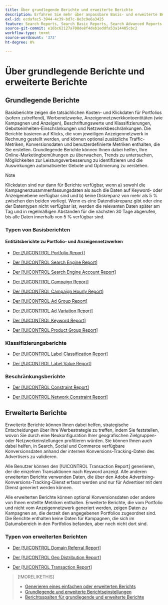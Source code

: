 ```yaml
---
title: Über grundlegende Berichte und erweiterte Berichte
description: Erfahren Sie mehr über anpassbare Basis- und erweiterte Berichte.
exl-id: ecdafac5-3944-4c39-bd7c-8e3c9e6a3425
feature: Search Reports, Search Basic Reports, Search Advanced Reports
source-git-commit: e16bc62127a708de8f4deb1eddfa53a14405cbc2
workflow-type: tm+mt
source-wordcount: '373'
ht-degree: 0%

---
```


# Über grundlegende Berichte und erweiterte Berichte

## Grundlegende Berichte

Basisberichte zeigen die tatsächlichen Kosten- und Klickdaten für Portfolios (sofern zutreffend), Werbenetzwerke, Anzeigennetzwerkkontoentitäten (wie Kampagnen und Anzeigen), Beschriftungswerte und Klassifizierungen, Gebotseinheiten-Einschränkungen und Netzwerkbeschränkungen. Die Berichte basieren auf Klicks, die vom jeweiligen Anzeigennetzwerk in Rechnung gestellt werden, und können optional zusätzliche Traffic-Metriken, Konversionsdaten und benutzerdefinierte Metriken enthalten, die Sie erstellen. Grundlegende Berichte können Ihnen dabei helfen, Ihre Online-Marketingbemühungen zu überwachen, Trends zu untersuchen, Möglichkeiten zur Leistungsverbesserung zu identifizieren und die Auswirkungen automatisierter Gebote und Optimierung zu verstehen.

>[!NOTE]
>
>Klickdaten sind nur dann für Berichte verfügbar, wenn a) sowohl die Kampagnenzusammenfassungsdaten als auch die Daten auf Keyword- oder Anzeigenebene verfügbar sind und b) keine Diskrepanz von mehr als 5 % zwischen den beiden vorliegt. Wenn es eine Datendiskrepanz gibt oder eine der Datentypen nicht verfügbar ist, werden die relevanten Daten später am Tag und in regelmäßigen Abständen für die nächsten 30 Tage abgerufen, bis alle Daten innerhalb von 5 % verfügbar sind.

### Typen von Basisberichten

#### Entitätsberichte zu Portfolio- und Anzeigennetzwerken

* [Der [!UICONTROL Portfolio Report]](/help/search-social-commerce/reports/management/basic-advanced/portfolio-report.md)

* [Der [!UICONTROL Search Engine Report]](/help/search-social-commerce/reports/management/basic-advanced/search-engine-report.md)

* [Der [!UICONTROL Search Engine Account Report]](/help/search-social-commerce/reports/management/basic-advanced/search-engine-account-report.md)

* [Der [!UICONTROL Campaign Report]](/help/search-social-commerce/reports/management/basic-advanced/campaign-report.md)

* [Der [!UICONTROL Campaign Hourly Report]](/help/search-social-commerce/reports/management/basic-advanced/campaign-hourly-report.md)

* [Der [!UICONTROL Ad Group Report]](/help/search-social-commerce/reports/management/basic-advanced/ad-group-report.md)

* [Der [!UICONTROL Ad Variation Report]](/help/search-social-commerce/reports/management/basic-advanced/ad-variation-report.md)

* [Der [!UICONTROL Keyword Report]](/help/search-social-commerce/reports/management/basic-advanced/keyword-report.md)

* [Der [!UICONTROL Product Group Report]](/help/search-social-commerce/reports/management/basic-advanced/product-group-report.md)

### Klassifizierungsberichte

* [Der [!UICONTROL Label Classification Report]](/help/search-social-commerce/reports/management/basic-advanced/label-classification-report.md)

* [Der [!UICONTROL Label Value Report]](/help/search-social-commerce/reports/management/basic-advanced/label-value-report.md)

### Beschränkungsberichte

* [Der [!UICONTROL Constraint Report]](/help/search-social-commerce/reports/management/basic-advanced/constraint-report.md)

* [Der [!UICONTROL Network Constraint Report]](/help/search-social-commerce/reports/management/basic-advanced/network-constraint-report.md)

## Erweiterte Berichte

Erweiterte Berichte können Ihnen dabei helfen, strategische Entscheidungen über Ihre Werbestrategie zu treffen, indem Sie feststellen, wovon Sie durch eine Neukonfiguration Ihrer geografischen Zielgruppen- oder Netzwerkeinstellungen profitieren würden. Sie können Ihnen auch dabei helfen, in Search, Social und Commerce verfügbare Konversionsdaten anhand der internen Konversions-Tracking-Daten des Advertisers zu validieren.

Alle Benutzer können den [!UICONTROL Transaction Report] generieren, der die einzelnen Transaktionen nach Keyword anzeigt. Alle anderen erweiterten Berichte verwenden Daten, die über den Adobe Advertising-Konversions-Tracking-Dienst erfasst werden und nur für Advertiser mit dem Dienst generiert werden können.

Alle erweiterten Berichte können optional Konversionsdaten oder andere von Ihnen erstellte Metriken enthalten. Erweiterte Berichte, die vom Portfolio und nicht vom Anzeigennetzwerk generiert werden, zeigen Daten zu Kampagnen an, die derzeit den angegebenen Portfolios zugeordnet sind. Die Berichte
enthalten keine Daten für Kampagnen, die sich im Datumsbereich in den Portfolios befanden, aber noch nicht dort sind.

### Typen von erweiterten Berichten

* [Der [!UICONTROL Domain Referral Report]](/help/search-social-commerce/reports/management/basic-advanced/domain-referral-report.md)

* [Der [!UICONTROL Geo Distribution Report]](/help/search-social-commerce/reports/management/basic-advanced/geo-distribution-report.md)

* [Der [!UICONTROL Transaction Report]](/help/search-social-commerce/reports/management/basic-advanced/transaction-report.md)

>[!MORELIKETHIS]
>
>* [Generieren eines einfachen oder erweiterten Berichts](/help/search-social-commerce/reports/management/basic-advanced/basic-advanced-report-generate.md)
>* [Grundlegende und erweiterte Berichtseinstellungen](/help/search-social-commerce/reports/management/basic-advanced/basic-advanced-report-settings.md)
>* [Berichtsspalten für grundlegende und erweiterte Berichte](/help/search-social-commerce/reports/management/basic-advanced/basic-advanced-report-columns.md)
